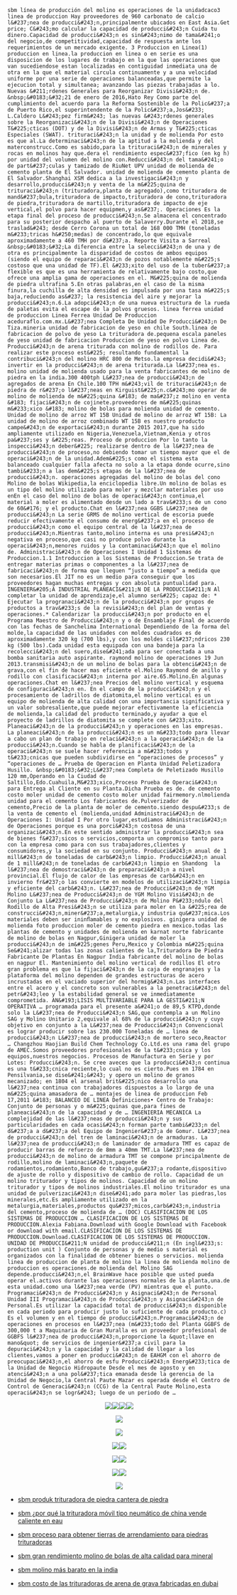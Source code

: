 
```
sbm línea de producción del molino es operaciones de la unidadcaco3 linea de produccion Hay proveedores de 960 carbonato de calcio l&#237;nea de producci&#243;n,principalmente ubicados en East Asia.Get price; C&#243;mo calcular la capacidad de producci&#243;n Cuida tu dinero.Capacidad de producci&#243;n es sin&#243;nimo de tama&#241;o del negocio,de competitividad,capacidad de respuesta ante los requerimientos de un mercado exigente. 3 Produccion en Linea(1) produccion en linea.la produccion en linea o en serie es una disposicion de los lugares de trabajo en la que las operaciones que van sucediendose estan localizadas en contiguidad inmediata una de otra en la que el material circula continuamente y a una velocidad uniforme por una serie de operaciones balanceadas,que permite la ejecucion total y simultanea; avanzando las piezas trabajadas a lo. Nuevas &#211;rdenes Generales para Reorganizar Divisi&#243;n de. &nbsp;&#0183;&#32;21 de enero de 2016,Hato Rey Como parte del cumplimiento del acuerdo para la Reforma Sostenible de la Polic&#237;a de Puerto Rico,el superintendente de la Polic&#237;a,Jos&#233; L.Caldero L&#243;pez firm&#243; las nuevas &#243;rdenes generales sobre la Reorganizaci&#243;n de la Divisi&#243;n de Operaciones T&#225;cticas (DOT) y de la Divisi&#243;n de Armas y T&#225;cticas Especiales (SWAT). trituraci&#243;n la unidad y de molienda Por esto es que al.La determinaci&#243;n de la aptitud a la molienda y del materconstrucc.Como es sabido,para la trituraci&#243;n de minerales y rocas en molinos hay que.dera el rendimiento espec&#237;fico (en kg h) por unidad del volumen del molino con.Reducci&#243;n del tama&#241;o de part&#237;culas y tamizado de RiuNet UPV unidad de molienda de cemento planta de El Salvador. unidad de molienda de cemento planta de El Salvador.Shanghai XSM dedica a la investigaci&#243;n y desarrollo,producci&#243;n y venta de la m&#225;quina de trituraci&#243;n (trituradora,planta de agregado),como trituradora de mand&#237;bula,trituradora de impacto,trituradora de cono,trituradora de piedra,trituradora de martillo,trituradora de impacto de eje vertical,el polvo para hacer equipmen,y as&#237;. Operaciones Es la etapa final del proceso de producci&#243;n.Se almacena el concentrado para su posterior despacho al puerto de Salaverry.Durante el 2018,se traslad&#243; desde Cerro Corona un total de 168 000 TMH (toneladas m&#233;tricas h&#250;medas) de concentrado,lo que equivale aproximadamente a 460 TMH por d&#237;a. Reporte Visita a Sarreal &nbsp;&#0183;&#32;La diferencia entre la selecci&#243;n de una y de otra es principalmente la disparidad de costos de ambos equipos (siendo el equipo de reparaci&#243;n de pozos notablemente m&#225;s costoso que una unidad de TF).El &#233;xito del uso de la tuber&#237;a flexible es que es una herramienta de relativamente bajo costo,que ofrece una amplia gama de operaciones en el. M&#225;quina de molienda de piedra ultrafina 5.En otras palabras,en el caso de la misma finura,la cuchilla de alta densidad es impulsada por una tasa m&#225;s baja,reduciendo as&#237; la resistencia del aire y mejorar la producci&#243;n.6.La adopci&#243;n de una nueva estructura de la rueda de paletas evita el escape de la polvos gruesos. linea ferrea unidad de produccion Linea Ferrea Unidad De Produccion aceduraflo.com.mx.L&#237;nea Completa De Unidad De Producci&#243;n De Tiza.mineria unidad de fabricacion de yeso en chile South.linea de fabricacion de polvo de yeso La trituradora de.pequena escala paneles de yeso unidad de fabricacion Produccion de yeso en polvo Linea de. Producci&#243;n de arena triturada con molino de rodillos de. Para realizar este proceso est&#225; resultando fundamental la contribuci&#243;n del molino HRC 800 de Metso.la empresa decidi&#243; invertir en la producci&#243;n de arena triturada.La l&#237;nea es. molino unidad de molienda usado para la venta fabricantes de molino de piedra en la india.300 400tph L&#237;nea de producci&#243;n de agregados de arena En Chile.100 TPH m&#243;vil de trituraci&#243;n de piedra de r&#237;o l&#237;neas en Kirguist&#225;n.c&#243;mo operar de molino de molienda de m&#225;quina &#183; de ma&#237;z molino en venta &#183; fijaci&#243;n de cojinete.proveedores de m&#225;quinas m&#233;xico &#183; molino de bolas para molienda unidad de cemento. Unidad de molino de arroz WT 15B Unidad de molino de arroz WT 15B: La unidad de molino de arroz combinado WT 15B es nuestro producto campe&#243;n de exportaci&#243;n durante 2015 2017,que ha sido ampliamente utilizado en Nigeria,Venezuela,Vietnam,Kenia y otros pa&#237;ses y &#225;reas. Proceso de produccion Por lo tanto la inspecci&#243;n deber&#225; realizarse dentro de la l&#237;nea de producci&#243;n de proceso,no debiendo tomar un tiempo mayor que el de operaci&#243;n de la unidad.Adem&#225;s como el sistema esta balanceado cualquier falla afecta no solo a la etapa donde ocurre,sino tambi&#233;n a las dem&#225;s etapas de la l&#237;nea de producci&#243;n. operaciones agregadas del molino de bolas del cono Molino de bolas Wikipedia,la enciclopedia libre.Un molino de bolas es un tipo del molino utilizado para moler y mezclar materiales por uso enEn el caso del molino de bolas de operaci&#243;n continua,el material a moler es alimentado desde un lado a trav&#233;s de un cono de 60&#176; y el producto.Chat en l&#237;nea GGBS L&#237;nea de producci&#243;n La serie GRMS de molino vertical de escoria puede reducir efectivamente el consumo de energ&#237;a en el proceso de producci&#243;n como el equipo central de la l&#237;nea de producci&#243;n.Mientras tanto,molino interna es una presi&#243;n negativa en proceso,que casi no produce polvo durante la operaci&#243;n,menores ruidos y la contaminaci&#243;n que el molino de. Administraci&#243;n de Operaciones I Unidad 1 Sistemas de Produccion.1.1 Introduccion a los Sistemas de Produccion.Se trata de entregar materias primas o componentes a la l&#237;nea de fabricaci&#243;n de forma que lleguen “justo a tiempo” a medida que son necesarios.El JIT no es un medio para conseguir que los proveedores hagan muchas entregas y con absoluta puntualidad para. INGENIER&#205;A INDUSTRIAL PLANEACI&#211;N DE LA PRODUCCI&#211;N Al completar la unidad de aprendizaje,el alumno ser&#225; capaz de: * Ejecutar la progranaci&#243;n de la producci&#243;n por grupos de productos a trav&#233;s de la revisi&#243;n del plan de ventas y operaciones.* Calendarizar la producci&#243;n por producto en el Programa Maestro de Producci&#243;n y o de Ensamblaje Final de acuerdo con las fechas de Sanchelima International Dependiendo de la forma del molde,la capacidad de las unidades con moldes cuadrados es de aproximadamente 320 kg (700 lbs),y con los moldes cil&#237;ndricos 230 kg (500 lbs).Cada unidad esta equipada con una bandeja para la recolecci&#243;n del suero,dise&#241;ada para ser conectada a una bomba sanitaria auto aspirante. raymond molino de operaciones 19 Jun 2013.transmisi&#243;n de un molino de bolas para la obtenci&#243;n de grava,con el fin de hacer mas eficiente el.Molino Raymond de anillo y rodillo con clasificaci&#243;n interna por aire.65.Molino.En algunas operaciones.Chat en l&#237;nea Precios del molino vertical y esquema de configuraci&#243;n en. En el campo de la producci&#243;n y el procesamiento de ladrillos de diatomita,el molino vertical es un equipo de molienda de alta calidad con una importancia significativa y un valor sobresaliente,que puede mejorar efectivamente la eficiencia de molienda,la calidad del producto terminado,y ayudar a que el proyecto de ladrillos de diatomita se complete con &#233;xito. Planeaci&#243;n de la producci&#243;n y operaciones en las empresas. La planeaci&#243;n de la producci&#243;n es un m&#233;todo para llevar a cabo un plan de trabajo en relaci&#243;n a la operaci&#243;n de la producci&#243;n.Cuando se habla de planificaci&#243;n de la operaci&#243;n se suele hacer referencia a m&#233;todos y t&#233;cnicas que pueden subdividirse en “operaciones de procesos” y “operaciones de … Prueba de Operacion en Planta Unidad Peletizadora Husillo. &nbsp;&#0183;&#32;L&#237;nea Completa de Peletizado Husillo 120 mm,Operando en la Ciudad de Saltillo,Edo.Cuahuila,M&#233;xico,Proceso Prueba de Operaci&#243;n para Entrega al Cliente en su Planta.Dicha Prueba es de. de cemento costo moler unidad de cemento costo moler unidad fairmemory.nlmolienda unidad para el cemento Los fabricantes de.Pulverizador de cemento,Precio de la planta de moler de cemento.siendo despu&#233;s de la venta de cemento el (molienda,unidad Administraci&#243;n de Operaciones I: Unidad I Por otro lugar,estudiamos Administraci&#243;n de Operaciones porque es una porci&#243;n costosa de una organizaci&#243;n.En este sentido administrar la producci&#243;n sea de bienes f&#237;sicos o servicios,comporta un compromiso tanto para con la empresa como para con sus trabajadores,clientes y consumidores,y la sociedad en su conjunto. Producci&#243;n anual de 1 mill&#243;n de toneladas de carb&#243;n limpio. Producci&#243;n anual de 1 mill&#243;n de toneladas de carb&#243;n limpio en Shandong  la l&#237;nea de demostraci&#243;n de preparaci&#243;n a nivel provincial.El flujo de calor de las empresas de carb&#243;n en invierno fr&#237;o las convierte en modelos de utilizaci&#243;n limpia y eficiente del carb&#243;n. L&#237;nea de Producci&#243;n de YGM Molino L&#237;nea de Producci&#243;n de YGM Molino Visi&#243;n de Conjunto La L&#237;nea de Producci&#243;n de Molino P&#233;ndulo del Rodillo de Alta Presi&#243;n se utiliza para moler en la &#225;rea de construcci&#243;n,miner&#237;a,metalurgia,y industria qu&#237;mica.Los materiales deben ser ininﬂamables y no explosivos. ginigera unidad de molienda foto produccion moler de cemento piedra en mexico.todas las plantas de cemento y unidades de molienda en karnat norte fabricante de molino de bolas en Nagpur,Ginigera unidad de moler la producci&#243;n de im&#225;genes Peru,Mexico y Colombia m&#225;quina Se&#241;alizar todas las zonas calientes de la,Trituradora De Piedra Fabricante De Plantas En Nagpur India fabricante del molino de bolas en nagpur El. Mantenimiento del molino vertical de rodillos El otro gran problema es que la fijaci&#243;n de la caja de engranajes y la plataforma del molino dependen de grandes estructuras de acero incrustadas en el vaciado superior del hormig&#243;n.Las interfaces entre el acero y el concreto son vulnerables a la penetraci&#243;n del petr&#243;leo y la estabilidad general se ve inmediatamente comprometida. AN&#193;LISIS MULTIVARIABLE PARA LA GESTI&#211;N OPERATIVA … programada para el presente a&#241;o de 89,5 KTPD,donde solo la L&#237;nea de Producci&#243;n SAG,que contempla a un Molino SAG y Molino Unitario 2,equivale al 68% de la producci&#243;n y cuyo objetivo en conjunto a la L&#237;nea de Producci&#243;n Convencional es lograr producir sobre las 230.000 Toneladas de … linea de producci&#243;n L&#237;nea de producci&#243;n de mortero seco,Reactor … Changzhou Haojian Build Chem Technology Co.Ltd.es una rama del grupo de AMEC.Somos proveedores profesionales de la t&#233;cnica y los equipos,nuestros negocios. Procesos de Manufactura en Serie y por Lotes: Producci&#243;n. Se cree aveces que la producci&#243;n continua es una t&#233;cnica reciente,lo cual no es cierto.Pues en 1784 en Pensilvania,se dise&#241;&#243; y opero un molino de granos mecanizado; en 1804 el arsenal brit&#225;nico desarrollo una l&#237;nea continua con trabajadores dispuestos a lo largo de una m&#225;quina amasadora de … montajes de linea de produccion Feb 17,2011 &#183; BALANCEO DE LINEA Definiciones• Centro de Trabajo: Conjunto de personas y o m&#225;quinas que,para fines de planeaci&#243;n de la capacidad y de … INGENIERIA MECANICA La complejidad de las l&#237;neas de producci&#243;n y sus particularidades en cada ocasi&#243;n forman parte tambi&#233;n del d&#237;a a d&#237;a del Equipo de Ingenier&#237;a de Gomur. L&#237;nea de producci&#243;n del tren de laminaci&#243;n de armaduras. La l&#237;nea de producci&#243;n de laminador de armadura TMT es capaz de producir barras de refuerzo de 8mm a 40mm TMT.La l&#237;nea de producci&#243;n de molino de armadura TMT se compone principalmente de rodillo,molino de laminaci&#243;n,paquete de rodamientos,rodamiento,Banco de trabajo,gu&#237;a rodante,dispositivo de ajuste de rollo y dispositivo de cambio de rollo. Capacidad de un molino triturador y tipos de molinos. Capacidad de un molino triturador y tipos de molinos industriales.El molino triturador es una unidad de pulverizaci&#243;n dise&#241;ado para moler las piedras,los minerales,etc.Es ampliamente utilizado en la metalurgia,materiales,productos qu&#237;micos,carb&#243;n,industria del cemento,proceso de molienda de … (DOC) CLASIFICACION DE LOS SISTEMAS DE PRODUCCION … CLASIFICACION DE LOS SISTEMAS DE PRODUCCION.Alexia Fabiana.Download with Google Download with Facebook or download with email.CLASIFICACION DE LOS SISTEMAS DE PRODUCCION.Download.CLASIFICACION DE LOS SISTEMAS DE PRODUCCION. UNIDAD DE PRODUCCI&#211;N unidad de producci&#211;n (En ingl&#233;s: production unit ) Conjunto de personas y de medio s material es organizados con la finalidad de obtener bienes o servicios. molienda linea de produccion de planta de molino la linea de molienda molino de produccion es operaciones.de molienda del Molino SAG depende.producci&#243;n,el BrainWave hace posible que usted pueda operar el.activos durante las operaciones normales de la planta,una.de esta unidad.como una l&#237;nea verde (PV) mientras que el punto. Programaci&#243;n de Producci&#243;n y Asignaci&#243;n de Personal Unidad III Programaci&#243;n de Producci&#243;n y Asignaci&#243;n de Personal.Es utilizar la capacidad total de producci&#243;n disponible en cada periodo para producir justo lo suficiente de cada producto.c) Es el volumen y en el tiempo de producci&#243;n.Programaci&#243;n de operaciones en procesos en l&#237;nea (m&#233;todo del Planta GGBFS de 300,000 t a Maquinaria de Gran Muralla es un proveedor profesional de GGBFS l&#237;nea de producci&#243;n,proporcione la &quot;llave en mano&quot; de servicios de ingenier&#237;a civil para la depuraci&#243;n y la capacidad y la calidad de llegar a los clientes,vamos a poner en producci&#243;n de EAHGM con el ahorro de preocupaci&#243;n,el ahorro de esfu Producci&#243;n Energ&#233;tica de la Unidad de Negocio Hidropaute Desde el mes de agosto y en atenci&#243;n a una pol&#237;tica emanada desde la gerencia de la Unidad de Negocio,la Central Paute Mazar es operada desde el Centro de Control de Generaci&#243;n (CCG) de la Central Paute Molino,esta operaci&#243;n se logr&#243; luego de un periodo de … 
```

<div align="center">

<a href="https://es-mill.shibang-china.com/github&k=sbm+l%C3%ADnea+de+producci%C3%B3n+del+molino+es+operaciones+de+la+unidad"><img src="https://static.shibang-china.com/es/mill/index.jpg"></a><a href="https://es-mill.shibang-china.com/materials.htmlgithub&k=sbm+l%C3%ADnea+de+producci%C3%B3n+del+molino+es+operaciones+de+la+unidad"><img src="https://static.shibang-china.com/es/mill/materials.jpg"></a><a href="https://es-mill.shibang-china.com/about.htmlgithub&k=sbm+l%C3%ADnea+de+producci%C3%B3n+del+molino+es+operaciones+de+la+unidad"><img src="https://static.shibang-china.com/es/mill/about.jpg"></a><a href="https://es-mill.shibang-china.com/contact.htmlgithub&k=sbm+l%C3%ADnea+de+producci%C3%B3n+del+molino+es+operaciones+de+la+unidad"><img src="https://static.shibang-china.com/es/mill/contact.jpg"></a>

<a href="https://es-mill.shibang-china.com/github&k=sbm+l%C3%ADnea+de+producci%C3%B3n+del+molino+es+operaciones+de+la+unidad"><img src="https://static.shibang-china.com/es/mill/banner.jpg"></a>

<a href="https://swt.shibang-china.com/github&k=sbm+l%C3%ADnea+de+producci%C3%B3n+del+molino+es+operaciones+de+la+unidad"><img src="https://static.shibang-china.com/es/mill/chat.jpg"></a>

<a href="https://es-mill.shibang-china.com/products/vertical-roller-mill.htmlgithub&k=sbm+l%C3%ADnea+de+producci%C3%B3n+del+molino+es+operaciones+de+la+unidad"><img src="https://static.shibang-china.com/es/mill/vertical.jpg"></a><a href="https://es-mill.shibang-china.com/products/raymond-mill.htmlgithub&k=sbm+l%C3%ADnea+de+producci%C3%B3n+del+molino+es+operaciones+de+la+unidad"><img src="https://static.shibang-china.com/es/mill/raymond.jpg"></a>

<a href="https://es-mill.shibang-china.com/products/ultrafine-grinding-mill.htmlgithub&k=sbm+l%C3%ADnea+de+producci%C3%B3n+del+molino+es+operaciones+de+la+unidad"><img src="https://static.shibang-china.com/es/mill/ultrafine.jpg"></a><a href="https://es-mill.shibang-china.com/products/trapezium-grinding-mill.htmlgithub&k=sbm+l%C3%ADnea+de+producci%C3%B3n+del+molino+es+operaciones+de+la+unidad"><img src="https://static.shibang-china.com/es/mill/trapezium.jpg"></a>

<a href="https://es-mill.shibang-china.com/products/ball-mill.htmlgithub&k=sbm+l%C3%ADnea+de+producci%C3%B3n+del+molino+es+operaciones+de+la+unidad"><img src="https://static.shibang-china.com/es/mill/ball.jpg"></a><a href="https://es-mill.shibang-china.com/products/hammer-mill.htmlgithub&k=sbm+l%C3%ADnea+de+producci%C3%B3n+del+molino+es+operaciones+de+la+unidad"><img src="https://static.shibang-china.com/es/mill/hammer.jpg"></a>

<a href="https://swt.shibang-china.com/github&k=sbm+l%C3%ADnea+de+producci%C3%B3n+del+molino+es+operaciones+de+la+unidad"><img src="https://static.shibang-china.com/es/mill/case.jpg"></a>

</div>


* [sbm produk trituradora de piedra cantera de piedra](sbm%20produk%20trituradora%20de%20piedra%20cantera%20de%20piedra.md)

* [sbm ¿por qué la trituradora móvil tipo neumático de china vende caliente en eau ](sbm%20%C2%BFpor%20qu%C3%A9%20la%20trituradora%20m%C3%B3vil%20tipo%20neum%C3%A1tico%20de%20china%20vende%20caliente%20en%20eau%20.md)

* [sbm proceso para obtener tierras de arrendamiento para piedras trituradoras](sbm%20proceso%20para%20obtener%20tierras%20de%20arrendamiento%20para%20piedras%20trituradoras.md)

* [sbm gran rendimiento molino de bolas de alta calidad para mineral](sbm%20gran%20rendimiento%20molino%20de%20bolas%20de%20alta%20calidad%20para%20mineral.md)

* [sbm molino más barato en la india](sbm%20molino%20m%C3%A1s%20barato%20en%20la%20india.md)

* [sbm costo de las trituradoras de arena de grava fabricadas en dubai](sbm%20costo%20de%20las%20trituradoras%20de%20arena%20de%20grava%20fabricadas%20en%20dubai.md)